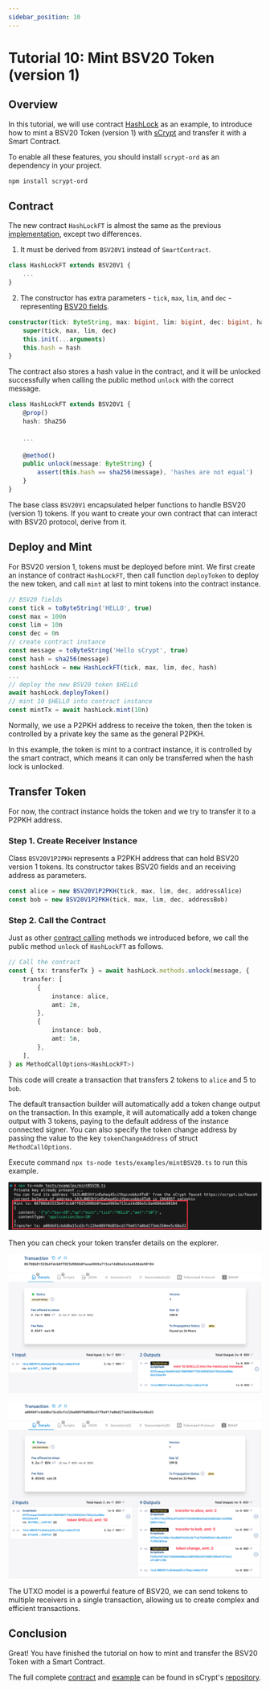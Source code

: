 ```yaml
---
sidebar_position: 10
---
```


# Tutorial 10: Mint BSV20 Token (version 1)

## Overview

In this tutorial, we will use contract [HashLock](https://github.com/sCrypt-Inc/boilerplate/blob/master/src/contracts/hashLock.ts) as an example, to introduce how to mint a BSV20 Token (version 1) with [sCrypt](https://scrypt.io/) and transfer it with a Smart Contract.

To enable all these features, you should install `scrypt-ord` as an dependency in your project.

```bash
npm install scrypt-ord
```

## Contract

The new contract `HashLockFT` is almost the same as the previous [implementation](https://github.com/sCrypt-Inc/boilerplate/blob/master/src/contracts/hashLock.ts), except two differences.

1. It must be derived from `BSV20V1` instead of `SmartContract`.

```ts
class HashLockFT extends BSV20V1 {
    ...
}
```

2. The constructor has extra parameters - `tick`, `max`, `lim`, and `dec` - representing [BSV20 fields](https://docs.1satordinals.com/bsv20#v1-deploy-first-is-first-mode-only).

```ts
constructor(tick: ByteString, max: bigint, lim: bigint, dec: bigint, hash: Sha256) {
    super(tick, max, lim, dec)
    this.init(...arguments)
    this.hash = hash
}
```

The contract also stores a hash value in the contract, and it will be unlocked successfully when calling the public method `unlock` with the correct message.

```ts
class HashLockFT extends BSV20V1 {
    @prop()
    hash: Sha256
    
    ...
    
    @method()
    public unlock(message: ByteString) {
        assert(this.hash == sha256(message), 'hashes are not equal')
    }
}
```

The base class `BSV20V1` encapsulated helper functions to handle BSV20 (version 1) tokens. If you want to create your own contract that can interact with BSV20 protocol, derive from it.

## Deploy and Mint

For BSV20 version 1, tokens must be deployed before mint. We first create an instance of contract `HashLockFT`, then call function `deployToken` to deploy the new token, and call `mint` at last to mint tokens into the contract instance.

```ts
// BSV20 fields
const tick = toByteString('HELLO', true)
const max = 100n
const lim = 10n
const dec = 0n
// create contract instance
const message = toByteString('Hello sCrypt', true)
const hash = sha256(message)
const hashLock = new HashLockFT(tick, max, lim, dec, hash)
...
// deploy the new BSV20 token $HELLO
await hashLock.deployToken()
// mint 10 $HELLO into contract instance
const mintTx = await hashLock.mint(10n)
```

Normally, we use a P2PKH address to receive the token, then the token is controlled by a private key the same as the general P2PKH.

In this example, the token is mint to a contract instance, it is controlled by the smart contract, which means it can only be transferred when the hash lock is unlocked.

## Transfer Token

For now, the contract instance holds the token and we try to transfer it to a P2PKH address.

### Step 1. Create Receiver Instance

Class `BSV20V1P2PKH` represents a P2PKH address that can hold BSV20 version 1 tokens. Its constructor takes BSV20 fields and an receiving address as parameters.

```ts
const alice = new BSV20V1P2PKH(tick, max, lim, dec, addressAlice)
const bob = new BSV20V1P2PKH(tick, max, lim, dec, addressBob)
```

### Step 2. Call the Contract

Just as other [contract calling](../how-to-deploy-and-call-a-contract/how-to-deploy-and-call-a-contract.md#contract-call) methods we introduced before, we call the public method `unlock` of `HashLockFT` as follows.

```ts
// Call the contract
const { tx: transferTx } = await hashLock.methods.unlock(message, {
    transfer: [
        {
            instance: alice,
            amt: 2n,
        },
        {
            instance: bob,
            amt: 5n,
        },
    ],
} as MethodCallOptions<HashLockFT>)
```

This code will create a transaction that transfers 2 tokens to `alice` and 5 to `bob`.

The default transaction builder will automatically add a token change output on the transaction. In this example, it will automatically add a token change output with 3 tokens, paying to the default address of the instance connected signer. You can also specify the token change address by passing the value to the key `tokenChangeAddress` of struct `MethodCallOptions`.

Execute command `npx ts-node tests/examples/mintBSV20.ts` to run this example.

![](../../static/img/mint-bsv20.png)

Then you can check your token transfer details on the explorer.

![](../../static/img/mint-bsv20-mint-tx.png)

![](../../static/img/mint-bsv20-transfer-tx.png)

The UTXO model is a powerful feature of BSV20, we can send tokens to multiple receivers in a single transaction, allowing us to create complex and efficient transactions.

## Conclusion

Great! You have finished the tutorial on how to mint and transfer the BSV20 Token with a Smart Contract.

The full complete [contract](https://github.com/sCrypt-Inc/scrypt-ord/blob/master/tests/contracts/hashLockFT.ts) and [example](https://github.com/sCrypt-Inc/scrypt-ord/blob/master/tests/examples/mintBSV20.ts) can be found in sCrypt's [repository](https://github.com/sCrypt-Inc/scrypt-ord).

